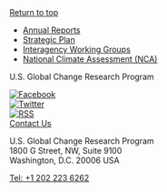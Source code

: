 <footer class="usa-footer">
  <div class="grid-container usa-footer__return-to-top">
    <a href="#">Return to top</a>
  </div>
  <div class="usa-footer__primary-section">
    <nav class="usa-footer__nav" aria-label="Footer navigation">
      <ul class="grid-row grid-gap">
        <li
          class="
            mobile-lg:grid-col-4
            desktop:grid-col-auto
            usa-footer__primary-content
          "
        >
          <a class="usa-footer__primary-link" href="javascript:void(0);"
            >Annual Reports</a
          >
        </li>
        <li
          class="
            mobile-lg:grid-col-4
            desktop:grid-col-auto
            usa-footer__primary-content
          "
        >
          <a class="usa-footer__primary-link" href="javascript:void(0);"
            >Strategic Plan</a
          >
        </li>
        <li
          class="
            mobile-lg:grid-col-4
            desktop:grid-col-auto
            usa-footer__primary-content
          "
        >
          <a class="usa-footer__primary-link" href="javascript:void(0);"
            >Interagency Working Groups</a
          >
        </li>
        <li
          class="
            mobile-lg:grid-col-4
            desktop:grid-col-auto
            usa-footer__primary-content
          "
        >
          <a class="usa-footer__primary-link" href="javascript:void(0);"
            >National Climate Assessment (NCA)</a
          >
        </li>
      </ul>
    </nav>
  </div>
  <div class="usa-footer__secondary-section">
    <div class="grid-container">
      <div class="grid-row grid-gap">
        <div
          class="
            usa-footer__logo
            grid-row
            mobile-lg:grid-col-8 
          "
        >
          <div class="mobile-lg:grid-col-auto">
            <p class="usa-footer__logo-heading">U.S. Global Change Research Program </p>
          </div>      
        </div>
        <div class="usa-footer__contact-links mobile-lg:grid-col-4">
          <div class="usa-footer__social-links grid-row grid-gap-1">
            <div class="grid-col-auto">
              <a class="usa-social-link" href="javascript:void(0);"
                ><img
                  class="usa-social-link__icon"
                  src="/assets/img/usa-icons/facebook.svg"
                  alt="Facebook"
              /></a>
            </div>
            <div class="grid-col-auto">
              <a class="usa-social-link" href="javascript:void(0);"
                ><img
                  class="usa-social-link__icon"
                  src="/assets/img/usa-icons/twitter.svg"
                  alt="Twitter"
              /></a>
            </div>
            <div class="grid-col-auto">
              <a class="usa-social-link" href="javascript:void(0);"
                ><img
                  class="usa-social-link__icon"
                  src="/assets/img/usa-icons/rss_feed.svg"
                  alt="RSS"
              /></a>
            </div>
            <div class="grid-col-auto">
              <a class="usa-social-link social-button" href="javascript:void(0);"
                >Contact Us</a>
            </div>
          </div>
          <p>U.S. Global Change Research Program <br/> 1800 G Street, NW, Suite 9100 <br />Washington, D.C. 20006 USA</p>
          <p><a href="">Tel: +1 202 223 6262</a></p>
          </address>
        </div>
      </div>
    </div>
  
  </div>
</footer>